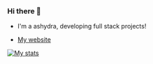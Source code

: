 ### Hi there 👋
- I'm a ashydra, developing full stack projects!
- <p><a href="https://www.theashydra.tk/" target="__blank">My website</p>

![My stats](https://github-readme-stats.vercel.app/api?username=TheAshydra&show_icons=true&theme=radical)
